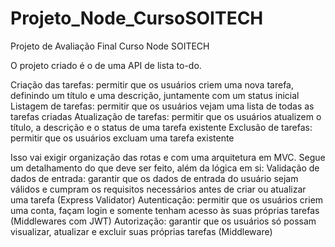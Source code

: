 # Projeto_Node_CursoSOITECH
Projeto de Avaliação Final Curso Node SOITECH

O projeto criado é o de uma API de lista to-do. 

Criação das tarefas: permitir que os usuários criem uma nova tarefa, definindo um título e uma descrição, juntamente com um status inicial
Listagem de tarefas: permitir que os usuários vejam uma lista de todas as tarefas criadas
Atualização de tarefas: permitir que os usuários atualizem o título, a descrição e o status de uma tarefa existente
Exclusão de tarefas: permitir que os usuários excluam uma tarefa existente


Isso vai exigir organização das rotas e com uma arquitetura em MVC. Segue um detalhamento do que deve ser feito, além da lógica em si:
Validação de dados de entrada: garantir que os dados de entrada do usuário sejam válidos e cumpram os requisitos necessários antes de criar ou atualizar uma tarefa (Express Validator)
Autenticação: permitir que os usuários criem uma conta, façam login e somente tenham acesso às suas próprias tarefas (Middlewares com JWT)
Autorização: garantir que os usuários só possam visualizar, atualizar e excluir suas próprias tarefas (Middleware)

